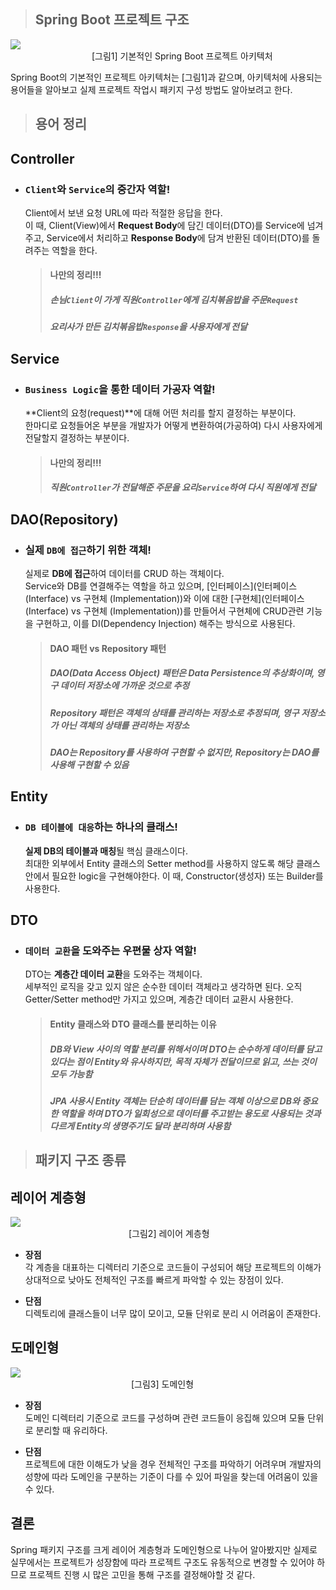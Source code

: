 > ## Spring Boot 프로젝트 구조

![](https://velog.velcdn.com/images/wbo1026/post/7354fc00-46f0-4ed4-a686-cbd49d23e057/image.png)  
                                 [그림1] 기본적인 Spring Boot 프로젝트 아키텍처

Spring Boot의 기본적인 프로젝트 아키텍처는 [그림1]과 같으며, 아키텍처에 사용되는 용어들을 알아보고 실제 프로젝트 작업시 패키지 구성 방법도 알아보려고 한다.  
  

> ## 용어 정리

## Controller

- ### `Client`와 `Service`의 중간자 역할!
    
    Client에서 보낸 요청 URL에 따라 적절한 응답을 한다.  
    이 때, Client(View)에서 **Request Body**에 담긴 데이터(DTO)를 Service에 넘겨주고, Service에서 처리하고 **Response Body**에 담겨 반환된 데이터(DTO)를 돌려주는 역할을 한다.
    
    > #### 나만의 정리!!!
    > 
    > ##### 손님`Client`이 가게 직원`Controller`에게 김치볶음밥을 주문`Request`
    > 
    > ##### 요리사가 만든 김치볶음밥`Response`을 사용자에게 전달
    

  

## Service

- ### `Business Logic`을 통한 데이터 가공자 역할!
    
    **Client의 요청(request)**에 대해 어떤 처리를 할지 결정하는 부분이다.  
    한마디로 요청들어온 부분을 개발자가 어떻게 변환하여(가공하여) 다시 사용자에게 전달할지 결정하는 부분이다.
    
    > #### 나만의 정리!!!
    > 
    > ##### 직원`Controller`가 전달해준 주문을 요리`Service`하여 다시 직원에게 전달
    

  

## DAO(Repository)

- ### 실제 `DB에 접근`하기 위한 객체!
    
    실제로 **DB에 접근**하여 데이터를 CRUD 하는 객체이다.  
    Service와 DB를 연결해주는 역할을 하고 있으며, [인터페이스](인터페이스 (Interface) vs 구현체 (Implementation))와 이에 대한 [구현체](인터페이스 (Interface) vs 구현체 (Implementation))를 만들어서 구현체에 CRUD관련 기능을 구현하고, 이를 DI(Dependency Injection) 해주는 방식으로 사용된다.
    
    > #### DAO 패턴 vs Repository 패턴
    > 
    > ##### DAO(Data Access Object) 패턴은 Data Persistence의 추상화이며, 영구 데이터 저장소에 가까운 것으로 추정
    > 
    > ##### Repository 패턴은 객체의 상태를 관리하는 저장소로 추정되며, 영구 저장소가 아닌 객체의 상태를 관리하는 저장소
    > 
    > ##### DAO는 Repository를 사용하여 구현할 수 없지만, Repository는 DAO를 사용해 구현할 수 있음
    

  

## Entity

- ### `DB 테이블에 대응`하는 하나의 클래스!
    
    **실제 DB의 테이블과 매칭**될 핵심 클래스이다.  
    최대한 외부에서 Entity 클래스의 Setter method를 사용하지 않도록 해당 클래스 안에서 필요한 logic을 구현해야한다. 이 때, Constructor(생성자) 또는 Builder를 사용한다.

  

## DTO

- ### `데이터 교환`을 도와주는 우편물 상자 역할!
    
    DTO는 **계층간 데이터 교환**을 도와주는 객체이다.  
    세부적인 로직을 갖고 있지 않은 순수한 데이터 객체라고 생각하면 된다. 오직 Getter/Setter method만 가지고 있으며, 계층간 데이터 교환시 사용한다.
    
    > #### Entity 클래스와 DTO 클래스를 분리하는 이유
    > 
    > ##### DB와 View 사이의 역할 분리를 위해서이며 DTO는 순수하게 데이터를 담고 있다는 점이 Entity와 유사하지만, 목적 자체가 전달이므로 읽고, 쓰는 것이 모두 가능함
    > 
    > ##### JPA 사용시 Entity 객체는 단순히 데이터를 담는 객체 이상으로 DB와 중요한 역할을 하며 DTO가 일회성으로 데이터를 주고받는 용도로 사용되는 것과 다르게 Entity의 생명주기도 달라 분리하며 사용함
    

  

> ## 패키지 구조 종류

## 레이어 계층형

![](https://velog.velcdn.com/images/wbo1026/post/7d75a02b-0dac-42e6-aa0c-418d1f307012/image.png)  
                                                [그림2] 레이어 계층형

- **장점**  
    각 계층을 대표하는 디렉터리 기준으로 코드들이 구성되어 해당 프로젝트의 이해가 상대적으로 낮아도 전체적인 구조를 빠르게 파악할 수 있는 장점이 있다.
    
- **단점**  
    디렉토리에 클래스들이 너무 많이 모이고, 모듈 단위로 분리 시 어려움이 존재한다.
    

## 도메인형

![](https://velog.velcdn.com/images/wbo1026/post/56f7f573-2a6f-45ad-8848-8bf96e875d4b/image.png)  
                                                 [그림3] 도메인형

- **장점**  
    도메인 디렉터리 기준으로 코드를 구성하며 관련 코드들이 응집해 있으며 모듈 단위로 분리할 때 유리하다.
    
- **단점**  
    프로젝트에 대한 이해도가 낮을 경우 전체적인 구조를 파악하기 어려우며 개발자의 성향에 따라 도메인을 구분하는 기준이 다를 수 있어 파일을 찾는데 어려움이 있을 수 있다.
    

  

## 결론

Spring 패키지 구조를 크게 레이어 계층형과 도메인형으로 나누어 알아봤지만 실제로 실무에서는 프로젝트가 성장함에 따라 프로젝트 구조도 유동적으로 변경할 수 있어야 하므로 프로젝트 진행 시 많은 고민을 통해 구조를 결정해야할 것 같다.